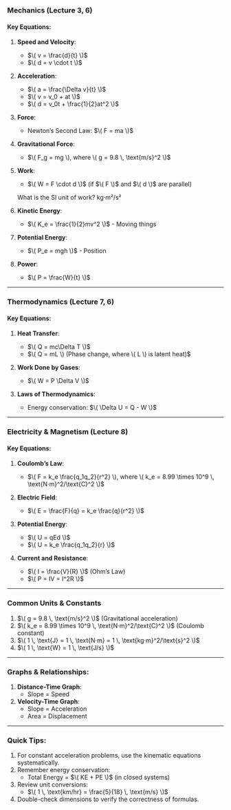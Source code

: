 

### **Mechanics (Lecture 3, 6)**
#### **Key Equations**:
1. **Speed and Velocity**:

   - $\( v = \frac{d}{t} \)$
   - $\( d = v \cdot t \)$


3. **Acceleration**:
   - $\( a = \frac{\Delta v}{t} \)$
   - $\( v = v_0 + at \)$
   - $\( d = v_0t + \frac{1}{2}at^2 \)$

4. **Force**:
   - Newton’s Second Law: $\( F = ma \)$

5. **Gravitational Force**:
   - $\( F_g = mg \), where \( g = 9.8 \, \text{m/s}^2 \)$

6. **Work**:
   - $\( W = F \cdot d \)$ (if $\( F \)$ and $\( d \)$ are parallel)
  
   What is the SI unit of work? kg·m²/s²

7. **Kinetic Energy**:
   - $\( K_e = \frac{1}{2}mv^2 \)$ - Moving things

8. **Potential Energy**:
   - $\( P_e = mgh \)$ - Position

9. **Power**:
   - $\( P = \frac{W}{t} \)$

---

### **Thermodynamics (Lecture 7, 6)**
#### **Key Equations**:
1. **Heat Transfer**:
   - $\( Q = mc\Delta T \)$
   - $\( Q = mL \) (Phase change, where \( L \) is latent heat)$

2. **Work Done by Gases**:
   - $\( W = P \Delta V \)$

3. **Laws of Thermodynamics**:
   - Energy conservation: $\( \Delta U = Q - W \)$

---

### **Electricity & Magnetism (Lecture 8)**
#### **Key Equations**:
1. **Coulomb’s Law**:
   - $\( F = k_e \frac{q_1q_2}{r^2} \), where \( k_e = 8.99 \times 10^9 \, \text{N·m}^2/\text{C}^2 \)$

2. **Electric Field**:
   - $\( E = \frac{F}{q} = k_e \frac{q}{r^2} \)$

3. **Potential Energy**:
   - $\( U = qEd \)$
   - $\( U = k_e \frac{q_1q_2}{r} \)$

4. **Current and Resistance**:
   - $\( I = \frac{V}{R} \)$ (Ohm’s Law)  
   - $\( P = IV = I^2R \)$

---

### **Common Units & Constants**
1. $\( g = 9.8 \, \text{m/s}^2 \)$ (Gravitational acceleration)
2. $\( k_e = 8.99 \times 10^9 \, \text{N·m}^2/\text{C}^2 \)$ (Coulomb constant)
3. $\( 1 \, \text{J} = 1 \, \text{N·m} = 1 \, \text{kg·m}^2/\text{s}^2 \)$  
4. $\( 1 \, \text{W} = 1 \, \text{J/s} \)$

---

### **Graphs & Relationships**:
1. **Distance-Time Graph**:  
   - Slope = Speed  
2. **Velocity-Time Graph**:  
   - Slope = Acceleration  
   - Area = Displacement  

---

### **Quick Tips**:
1. For constant acceleration problems, use the kinematic equations systematically.
2. Remember energy conservation:
   - Total Energy = $\( KE + PE \)$ (in closed systems)
3. Review unit conversions: 
   - $\( 1 \, \text{km/hr} = \frac{5}{18} \, \text{m/s} \)$
4. Double-check dimensions to verify the correctness of formulas.


